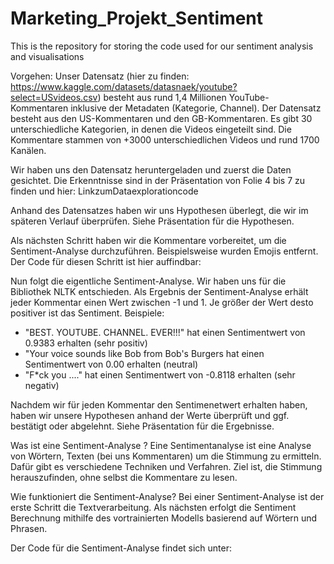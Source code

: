 # Marketing_Projekt_Sentiment
This is the repository for storing the code used for our sentiment analysis and visualisations

Vorgehen: 
Unser Datensatz (hier zu finden: https://www.kaggle.com/datasets/datasnaek/youtube?select=USvideos.csv) besteht aus rund 1,4 Millionen YouTube-Kommentaren inklusive der Metadaten (Kategorie, Channel). 
Der Datensatz besteht aus den US-Kommentaren und den GB-Kommentaren.
Es gibt 30 unterschiedliche Kategorien, in denen die Videos eingeteilt sind. Die Kommentare stammen von +3000 unterschiedlichen Videos und rund 1700 Kanälen. 

Wir haben uns den Datensatz heruntergeladen und zuerst die Daten gesichtet. Die Erkenntnisse sind in der Präsentation von Folie 4 bis 7 zu finden und hier: 
LinkzumDataexplorationcode

Anhand des Datensatzes haben wir uns Hypothesen überlegt, die wir im späteren Verlauf überprüfen. 
Siehe Präsentation für die Hypothesen.

Als nächsten Schritt haben wir die Kommentare vorbereitet, um die Sentiment-Analyse durchzuführen. Beispielsweise wurden Emojis entfernt. 
Der Code für diesen Schritt ist hier auffindbar: 

Nun folgt die eigentliche Sentiment-Analyse. Wir haben uns für die Bibliothek NLTK entschieden. 
Als Ergebnis der Sentiment-Analyse erhält jeder Kommentar einen Wert zwischen -1 und 1. Je größer der Wert desto positiver ist das Sentiment. 
Beispiele: 
- "BEST. YOUTUBE. CHANNEL. EVER!!!" hat einen Sentimentwert von 0.9383 erhalten (sehr positiv)
- "Your voice sounds like Bob from Bob's Burgers hat einen Sentimentwert von 0.00 erhalten (neutral)
- "F*ck you ...." hat einen Sentimentwert von -0.8118 erhalten (sehr negativ)

Nachdem wir für jeden Kommentar den Sentimenetwert erhalten haben, haben wir unsere Hypothesen anhand der Werte überprüft und ggf. bestätigt oder abgelehnt. 
Siehe Präsentation für die Ergebnisse. 

Was ist eine Sentiment-Analyse ?
Eine Sentimentanalyse ist eine Analyse von Wörtern, Texten (bei uns Kommentaren) um die Stimmung zu ermitteln.
Dafür gibt es verschiedene Techniken und Verfahren. Ziel ist, die Stimmung herauszufinden, ohne selbst die Kommentare zu lesen. 

Wie funktioniert die Sentiment-Analyse?
Bei einer Sentiment-Analyse ist der erste Schritt die Textverarbeitung. 
Als nächsten erfolgt die Sentiment Berechnung mithilfe des vortrainierten Modells basierend auf Wörtern und Phrasen. 

Der Code für die Sentiment-Analyse findet sich unter: 
